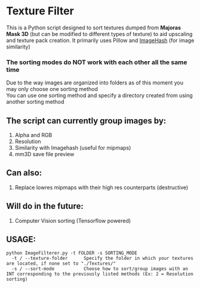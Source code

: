 # Texture Filter
This is a Python script designed to sort textures dumped from **Majoras Mask 3D** (but can be modified to different types of texture) to aid upscaling and texture pack creation. It primarily uses Pillow and [ImageHash](https://pypi.org/project/ImageHash/) (for image similarity)

### The sorting modes do NOT work with each other all the same time
Due to the way images are organized into folders as of this moment you may only choose one sorting method<br/>
You can use one sorting method and specify a directory created from using another sorting method

## The script can currently group images by:
1. Alpha and RGB
2. Resolution
3. Similarity with Imagehash (useful for mipmaps)
4. mm3D save file preview

## Can also:
1. Replace lowres mipmaps with their high res counterparts (destructive)

## Will do in the future:
1. Computer Vision sorting (Tensorflow powered)

## USAGE:
```
python ImageFilterer.py -t FOLDER -s SORTING_MODE
  -t / --texture-folder      Specify the folder in which your textures are located, if none set to "./Textures/"
  -s / --sort-mode           Choose how to sort/group images with an INT corresponding to the previously listed methods (Ex: 2 = Resolution sorting)
```
